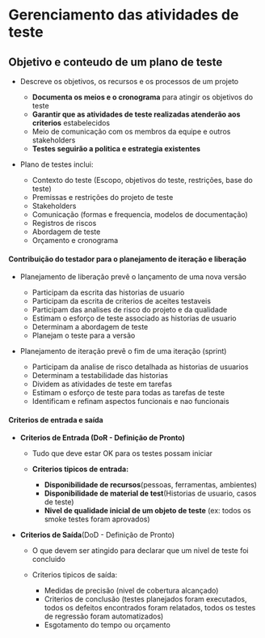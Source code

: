 # Gerenciamento das atividades de teste

## Objetivo e conteudo de um plano de teste

- Descreve os objetivos, os recursos e os processos de um projeto
  - **Documenta os meios e o cronograma** para atingir os objetivos do teste
  - **Garantir que as atividades de teste realizadas atenderão aos criterios** estabelecidos
  - Meio de comunicação com os membros da equipe e outros stakeholders
  - **Testes seguirão a politica e estrategia existentes**
  
- Plano de testes inclui:
    - Contexto do teste (Escopo, objetivos do teste, restrições, base do teste)
    - Premissas e restrições do projeto de teste
    - Stakeholders
    - Comunicação (formas e frequencia, modelos de documentação)
    - Registros de riscos  
    - Abordagem de teste  
    - Orçamento e cronograma

#### Contribuição do testador para o planejamento de iteração e liberação    

- Planejamento de liberação prevê o lançamento de uma nova versão
  - Participam da escrita das historias de usuario
  - Participam da escrita de criterios de aceites testaveis
  - Participam das analises de risco do projeto e da qualidade
  - Estimam o esforço de teste associado as historias de usuario
  - Determinam a abordagem de teste
  - Planejam o teste para a versão
  

- Planejamento de iteração prevê o fim de uma iteração (sprint)
  - Participam da analise de risco detalhada as historias de usuarios  
  - Determinam a testabilidade das historias  
  - Dividem as atividades de teste em tarefas  
  - Estimam o esforço de teste para todas as tarefas de teste
  - Identificam e refinam aspectos funcionais e nao funcionais

#### Criterios de entrada e saída

- **Criterios de Entrada (DoR - Definição de Pronto)**
  - Tudo que deve estar OK para os testes possam iniciar

  - **Criterios tipicos de entrada:**

    - **Disponibilidade de recursos**(pessoas, ferramentas, ambientes)
    - **Disponibilidade de material de test**(Historias de usuario, casos de teste)
    - **Nivel de qualidade inicial de um objeto de teste** (ex: todos os smoke testes foram aprovados)

- **Criterios de Saída**(DoD - Definição de Pronto)
  - O que devem ser atingido para declarar que um nivel de teste foi concluido

  - Criterios tipicos de saída:
    - Medidas de precisão (nivel de cobertura alcançado)
    - Criterios de conclusão (testes planejados foram executados, todos os defeitos encontrados foram relatados, todos os testes de regressão foram automatizados)
    - Esgotamento do tempo ou orçamento
    